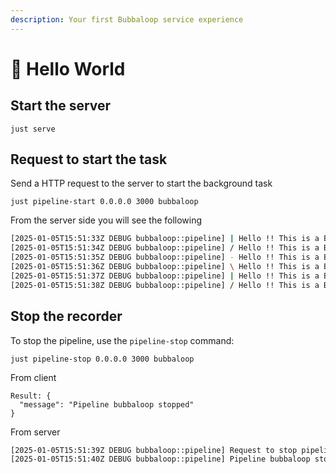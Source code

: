 ```yaml
---
description: Your first Bubbaloop service experience
---
```


# 🌈 Hello World

## Start the server

```
just serve
```

## Request to start the task

Send a HTTP request to the server to start the background task

```
just pipeline-start 0.0.0.0 3000 bubbaloop
```

From the server side you will see the following

```bash
[2025-01-05T15:51:33Z DEBUG bubbaloop::pipeline] | Hello !! This is a Bubbaloop !!! 🎮
[2025-01-05T15:51:34Z DEBUG bubbaloop::pipeline] / Hello !! This is a Bubbaloop !!! 🌈
[2025-01-05T15:51:35Z DEBUG bubbaloop::pipeline] - Hello !! This is a Bubbaloop !!! 😊
[2025-01-05T15:51:36Z DEBUG bubbaloop::pipeline] \ Hello !! This is a Bubbaloop !!! 🚀
[2025-01-05T15:51:37Z DEBUG bubbaloop::pipeline] | Hello !! This is a Bubbaloop !!! 🦀
[2025-01-05T15:51:38Z DEBUG bubbaloop::pipeline] / Hello !! This is a Bubbaloop !!! 🎉
```

## Stop the recorder

To stop the pipeline, use the `pipeline-stop` command:

```
just pipeline-stop 0.0.0.0 3000 bubbaloop
```

From client

```
Result: {
  "message": "Pipeline bubbaloop stopped"
}
```

From server

```bash
[2025-01-05T15:51:39Z DEBUG bubbaloop::pipeline] Request to stop pipeline: bubbaloop
[2025-01-05T15:51:40Z DEBUG bubbaloop::pipeline] Pipeline bubbaloop stopped after 155 iterations
```

